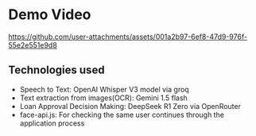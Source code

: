 # Demo Video

https://github.com/user-attachments/assets/001a2b97-6ef8-47d9-976f-55e2e551e9d8

## Technologies used

- Speech to Text: OpenAI Whisper V3 model via groq
- Text extraction from images(OCR): Gemini 1.5 flash
- Loan Approval Decision Making: DeepSeek R1 Zero via OpenRouter
- face-api.js: For checking the same user continues through the application process

